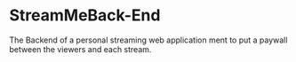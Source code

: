 # StreamMeBack-End
The Backend of a  personal streaming web application ment to put a paywall between the viewers and each stream.
